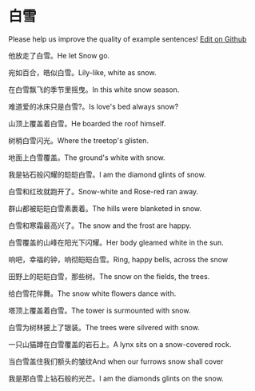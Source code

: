 # 白雪

Please help us improve the quality of example sentences! [Edit on Github](https://github.com/jiyushe/jiyu-example-sentence-source/blob/main/chinese/baixue.md)

<p><span class="chinese">他放走了白雪。</span><span class="english">He let Snow go.</span></p>

<p><span class="chinese">宛如百合，皓似白雪。</span><span class="english">Lily-like, white as snow.</span></p>

<p><span class="chinese">在白雪飘飞的季节里摇曳。</span><span class="english">In this white snow season.</span></p>

<p><span class="chinese">难道爱的冰床只是白雪?。</span><span class="english">Is love's bed always snow?</span></p>

<p><span class="chinese">山顶上覆盖着白雪。</span><span class="english">He boarded the roof himself.</span></p>

<p><span class="chinese">树梢白雪闪光。</span><span class="english">Where the treetop's glisten.</span></p>

<p><span class="chinese">地面上白雪覆盖。</span><span class="english">The ground's white with snow.</span></p>

<p><span class="chinese">我是钻石般闪耀的皑皑白雪。</span><span class="english">I am the diamond glints of snow.</span></p>

<p><span class="chinese">白雪和红玫就跑开了。</span><span class="english">Snow-white and Rose-red ran away.</span></p>

<p><span class="chinese">群山都被皑皑白雪素裹着。</span><span class="english">The hills were blanketed in snow.</span></p>

<p><span class="chinese">白雪和寒霜最高兴了。</span><span class="english">The snow and the frost are happy.</span></p>

<p><span class="chinese">白雪覆盖的山峰在阳光下闪耀。</span><span class="english">Her body gleamed white in the sun.</span></p>

<p><span class="chinese">响吧，幸福的钟，响彻皑皑白雪。</span><span class="english">Ring, happy bells, across the snow</span></p>

<p><span class="chinese">田野上的皑皑白雪，那些树。</span><span class="english">The snow on the fields, the trees.</span></p>

<p><span class="chinese">给白雪花伴舞。</span><span class="english">The snow white flowers dance with.</span></p>

<p><span class="chinese">塔顶上覆盖着白雪。</span><span class="english">The tower is surmounted with snow.</span></p>

<p><span class="chinese">白雪为树林披上了银装。</span><span class="english">The trees were silvered with snow.</span></p>

<p><span class="chinese">一只山猫蹲在白雪覆盖的岩石上。</span><span class="english">A lynx sits on a snow-covered rock.</span></p>

<p><span class="chinese">当白雪盖住我们额头的皱纹</span><span class="english">And when our furrows snow shall cover</span></p>

<p><span class="chinese">我是那白雪上钻石般的光芒。</span><span class="english">I am the diamonds glints on the snow.</span></p>

